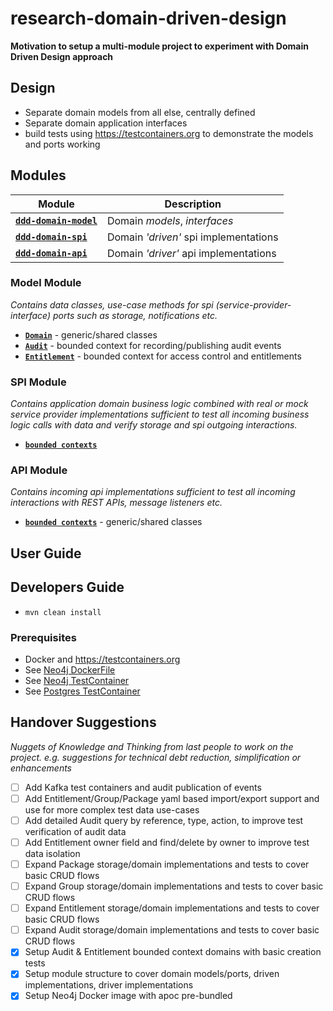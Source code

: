 # research-domain-driven-design

**Motivation to setup a multi-module project to experiment with Domain Driven Design approach**


## Design

* Separate domain models from all else, centrally defined
* Separate domain application interfaces
* build tests using https://testcontainers.org to demonstrate the models and ports working 


## Modules

| Module                                                 | Description                           |
|--------------------------------------------------------|---------------------------------------| 
| [**`ddd-domain-model`**](./ddd-domain-model/README.md) | Domain _models_, _interfaces_         |
| [**`ddd-domain-spi`**](./ddd-domain-spi/README.md)     | Domain _'driven'_ spi implementations |
| [**`ddd-domain-api`**](./ddd-domain-api/README.md)     | Domain _'driver'_ api implementations |

### Model Module

_Contains data classes, use-case methods for spi (service-provider-interface) ports such as storage, notifications etc._

* [**`Domain`**](./ddd-domain-model/src/main/java/me/roybailey/domain) - generic/shared classes
* [**`Audit`**](./ddd-domain-model/src/main/java/me/roybailey/domain/audit) - bounded context for recording/publishing audit events
* [**`Entitlement`**](./ddd-domain-model/src/main/java/me/roybailey/domain/entitlement) - bounded context for access control and entitlements

### SPI Module

_Contains application domain business logic combined with real or mock service provider implementations sufficient to 
test all incoming business logic calls with data and verify storage and spi outgoing interactions._

* [**`bounded contexts`**](./ddd-domain-spi/src/main/java/me/roybailey/domain)


### API Module

_Contains incoming api implementations sufficient to test all incoming interactions with REST APIs, message listeners etc._

* [**`bounded contexts`**](./ddd-domain-api/src/main/java/me/roybailey/domain) - generic/shared classes


## User Guide


## Developers Guide

* `mvn clean install`


### Prerequisites

* Docker and https://testcontainers.org
* See [Neo4j DockerFile](container-neo4j/Dockerfile)
* See [Neo4j TestContainer](ddd-domain-spi/src/test/java/me/roybailey/domain/container/Neo4jTestContainer.java)
* See [Postgres TestContainer](ddd-domain-spi/src/test/java/me/roybailey/domain/container/PostgresTestContainer.java)


## Handover Suggestions

_Nuggets of Knowledge and Thinking from last people to work on the project._
_e.g. suggestions for technical debt reduction, simplification or enhancements_

- [ ] Add Kafka test containers and audit publication of events
- [ ] Add Entitlement/Group/Package yaml based import/export support and use for more complex test data use-cases
- [ ] Add detailed Audit query by reference, type, action, to improve test verification of audit data
- [ ] Add Entitlement owner field and find/delete by owner to improve test data isolation
- [ ] Expand Package storage/domain implementations and tests to cover basic CRUD flows
- [ ] Expand Group storage/domain implementations and tests to cover basic CRUD flows
- [ ] Expand Entitlement storage/domain implementations and tests to cover basic CRUD flows
- [ ] Expand Audit storage/domain implementations and tests to cover basic CRUD flows
- [X] Setup Audit & Entitlement bounded context domains with basic creation tests
- [X] Setup module structure to cover domain models/ports, driven implementations, driver implementations
- [X] Setup Neo4j Docker image with apoc pre-bundled
